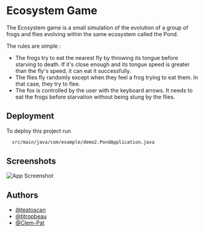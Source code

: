 
# Ecosystem Game

The Ecosystem game is a small simulation of the evolution of a group of frogs and flies evolving within the same ecosystem called the Pond. 

The rules are simple : 
- The frogs try to eat the nearest fly by throwing its tongue before starving to death. If it's close enough and its tongue speed is greater than the fly's speed, it can eat it successfully. 
- The flies fly randomly except when they feel a frog trying to eat them. In that case, they try to flee. 
- The fox is controlled by the user with the keyboard arrows. It needs to eat the frogs before starvation without being stung by the flies. 


## Deployment

To deploy this project run

```bash
  src/main/java/com/example/demo2.PondApplication.java
```


## Screenshots

![App Screenshot](./tree/main/src/main/resources/com/example/demo2/PondScreenShot.png)


## Authors

- [@teatoscan](https://www.github.com/teatoscan)
- [@titropbeau](https://www.github.com/titropbeau)
- [@Clem-Pat](https://www.github.com/Clem-Pat)

